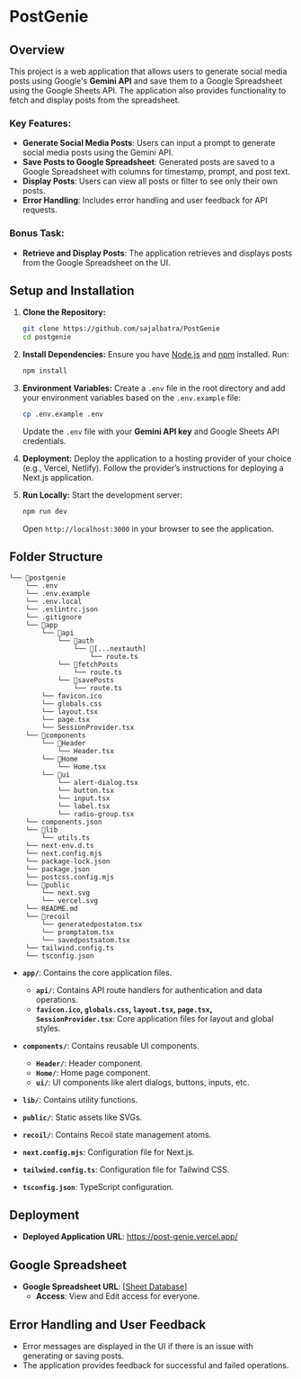 # PostGenie

## Overview

This project is a web application that allows users to generate social media posts using Google's **Gemini API** and save them to a Google Spreadsheet using the Google Sheets API. The application also provides functionality to fetch and display posts from the spreadsheet.

### Key Features:
- **Generate Social Media Posts**: Users can input a prompt to generate social media posts using the Gemini API.
- **Save Posts to Google Spreadsheet**: Generated posts are saved to a Google Spreadsheet with columns for timestamp, prompt, and post text.
- **Display Posts**: Users can view all posts or filter to see only their own posts.
- **Error Handling**: Includes error handling and user feedback for API requests.

### Bonus Task:
- **Retrieve and Display Posts**: The application retrieves and displays posts from the Google Spreadsheet on the UI.

## Setup and Installation

1. **Clone the Repository:**
   ```bash
   git clone https://github.com/sajalbatra/PostGenie
   cd postgenie
   ```

2. **Install Dependencies:**
   Ensure you have [Node.js](https://nodejs.org/) and [npm](https://www.npmjs.com/) installed. Run:
   ```bash
   npm install
   ```

3. **Environment Variables:**
   Create a `.env` file in the root directory and add your environment variables based on the `.env.example` file:
   ```bash
   cp .env.example .env
   ```
   Update the `.env` file with your **Gemini API key** and Google Sheets API credentials.

4. **Deployment:**
   Deploy the application to a hosting provider of your choice (e.g., Vercel, Netlify). Follow the provider’s instructions for deploying a Next.js application.

5. **Run Locally:**
   Start the development server:
   ```bash
   npm run dev
   ```
   Open `http://localhost:3000` in your browser to see the application.

## Folder Structure

```
└── 📁postgenie
    └── .env
    └── .env.example
    └── .env.local
    └── .eslintrc.json
    └── .gitignore
    └── 📁app
        └── 📁api
            └── 📁auth
                └── 📁[...nextauth]
                    └── route.ts
            └── 📁fetchPosts
                └── route.ts
            └── 📁savePosts
                └── route.ts
        └── favicon.ico
        └── globals.css
        └── layout.tsx
        └── page.tsx
        └── SessionProvider.tsx
    └── 📁components
        └── 📁Header
            └── Header.tsx
        └── 📁Home
            └── Home.tsx
        └── 📁ui
            └── alert-dialog.tsx
            └── button.tsx
            └── input.tsx
            └── label.tsx
            └── radio-group.tsx
    └── components.json
    └── 📁lib
        └── utils.ts
    └── next-env.d.ts
    └── next.config.mjs
    └── package-lock.json
    └── package.json
    └── postcss.config.mjs
    └── 📁public
        └── next.svg
        └── vercel.svg
    └── README.md
    └── 📁recoil
        └── generatedpostatom.tsx
        └── promptatom.tsx
        └── savedpostsatom.tsx
    └── tailwind.config.ts
    └── tsconfig.json
```

- **`app/`**: Contains the core application files.
  - **`api/`**: Contains API route handlers for authentication and data operations.
  - **`favicon.ico`, `globals.css`, `layout.tsx`, `page.tsx`, `SessionProvider.tsx`**: Core application files for layout and global styles.
  
- **`components/`**: Contains reusable UI components.
  - **`Header/`**: Header component.
  - **`Home/`**: Home page component.
  - **`ui/`**: UI components like alert dialogs, buttons, inputs, etc.

- **`lib/`**: Contains utility functions.

- **`public/`**: Static assets like SVGs.

- **`recoil/`**: Contains Recoil state management atoms.

- **`next.config.mjs`**: Configuration file for Next.js.

- **`tailwind.config.ts`**: Configuration file for Tailwind CSS.

- **`tsconfig.json`**: TypeScript configuration.

## Deployment

- **Deployed Application URL**: https://post-genie.vercel.app/

## Google Spreadsheet

- **Google Spreadsheet URL**: [[Sheet Database](https://docs.google.com/spreadsheets/d/1PiSb93E5Rdnd30mvgrlHR5FwnL2U3jfhsX15kIFybBA/edit?gid=0#gid=0)]
  - **Access**: View and Edit access for everyone.

## Error Handling and User Feedback

- Error messages are displayed in the UI if there is an issue with generating or saving posts.
- The application provides feedback for successful and failed operations.
